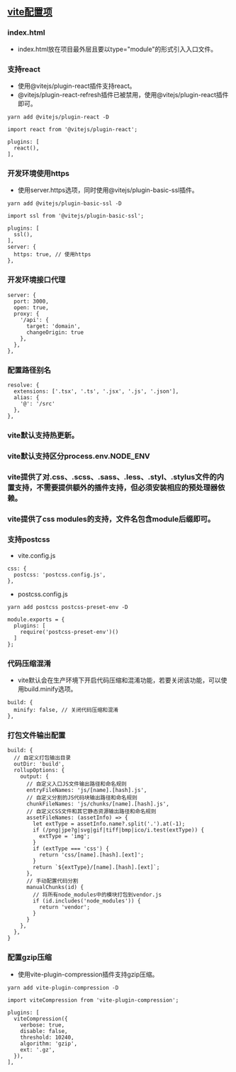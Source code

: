 ## [vite配置项](https://blog.csdn.net/mjzhang1993/article/details/122706791)
### index.html
- index.html放在项目最外层且要以type="module"的形式引入入口文件。
### 支持react
- 使用@vitejs/plugin-react插件支持react。
- @vitejs/plugin-react-refresh插件已被禁用，使用@vitejs/plugin-react插件即可。
```
yarn add @vitejs/plugin-react -D

import react from '@vitejs/plugin-react';

plugins: [
  react(),
],
```
### 开发环境使用https
- 使用server.https选项，同时使用@vitejs/plugin-basic-ssl插件。
```
yarn add @vitejs/plugin-basic-ssl -D

import ssl from '@vitejs/plugin-basic-ssl';

plugins: [
  ssl(),
],
server: {
  https: true, // 使用https
},
```
### 开发环境接口代理
```
server: {
  port: 3000,
  open: true,
  proxy: {
    '/api': {
      target: 'domain',
      changeOrigin: true
    },
  },
},
```
### 配置路径别名
```
resolve: {
  extensions: ['.tsx', '.ts', '.jsx', '.js', '.json'],
  alias: {
    '@': '/src'
  },
},
```
### vite默认支持热更新。
### vite默认支持区分process.env.NODE_ENV
### vite提供了对.css、.scss、.sass、.less、.styl、.stylus文件的内置支持，不需要提供额外的插件支持，但必须安装相应的预处理器依赖。
### vite提供了css modules的支持，文件名包含module后缀即可。
### 支持postcss
- vite.config.js
```
css: {
  postcss: 'postcss.config.js',
},
```
- postcss.config.js
```
yarn add postcss postcss-preset-env -D

module.exports = {
  plugins: [
    require('postcss-preset-env')()
  ]
};
```
### 代码压缩混淆
- vite默认会在生产环境下开启代码压缩和混淆功能，若要关闭该功能，可以使用build.minify选项。
```
build: {
  minify: false, // 关闭代码压缩和混淆
},
```
### 打包文件输出配置
```
build: {
  // 自定义打包输出目录
  outDir: 'build',
  rollupOptions: {
    output: {
      // 自定义入口JS文件输出路径和命名规则
      entryFileNames: 'js/[name].[hash].js',
      // 自定义分割的JS代码块输出路径和命名规则
      chunkFileNames: 'js/chunks/[name].[hash].js',
      // 自定义CSS文件和其它静态资源输出路径和命名规则
      assetFileNames: (assetInfo) => {
        let extType = assetInfo.name?.split('.').at(-1);
        if (/png|jpe?g|svg|gif|tiff|bmp|ico/i.test(extType)) {
          extType = 'img';
        }
        if (extType === 'css') {
          return 'css/[name].[hash].[ext]';
        }
        return `${extType}/[name].[hash].[ext]`;
      },
      // 手动配置代码分割
      manualChunks(id) {
        // 将所有node_modules中的模块打包到vendor.js
        if (id.includes('node_modules')) {
          return 'vendor';
        }
      }
    },
  },
}
```
### 配置gzip压缩
- 使用vite-plugin-compression插件支持gzip压缩。
```
yarn add vite-plugin-compression -D

import viteCompression from 'vite-plugin-compression';

plugins: [
  viteCompression({
    verbose: true,
    disable: false,
    threshold: 10240,
    algorithm: 'gzip',
    ext: '.gz',
  }),
],
```



